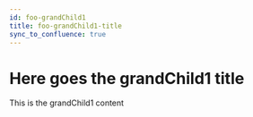 ```yaml
---
id: foo-grandChild1
title: foo-grandChild1-title
sync_to_confluence: true
---
```


# Here goes the grandChild1 title

This is the grandChild1 content
